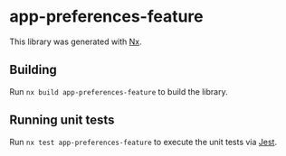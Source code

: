 # app-preferences-feature

This library was generated with [Nx](https://nx.dev).

## Building

Run `nx build app-preferences-feature` to build the library.

## Running unit tests

Run `nx test app-preferences-feature` to execute the unit tests via [Jest](https://jestjs.io).
